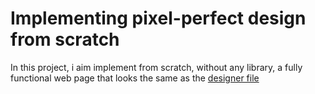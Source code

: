 # Implementing pixel-perfect design from scratch

In this project, i aim implement from scratch, without any library, a fully functional web page that looks the same as the [designer file](https://www.figma.com/design/9XnDkxThivZIAQu7ODeNLu/headphones--Copy-?node-id=0-1&p=f&t=hIREYodVtfWiMsex-0)  

